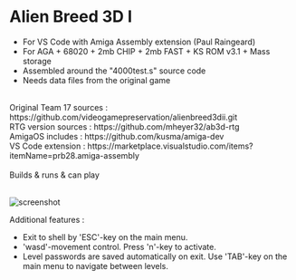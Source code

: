 # Alien Breed 3D I
* For VS Code with Amiga Assembly extension (Paul Raingeard)<br>
* For AGA + 68020 + 2mb CHIP + 2mb FAST + KS ROM v3.1 + Mass storage<br>
* Assembled around the "4000test.s" source code<br>
* Needs data files from the original game<br>
<br>
Original Team 17 sources : https://github.com/videogamepreservation/alienbreed3dii.git<br>
RTG version sources : https://github.com/mheyer32/ab3d-rtg<br>
AmigaOS includes : https://github.com/kusma/amiga-dev<br>
VS Code extension : https://marketplace.visualstudio.com/items?itemName=prb28.amiga-assembly<br>
<br>
Builds & runs & can play<br>
<br>

![screenshot](https://user-images.githubusercontent.com/119355918/212428433-8053ce24-9277-4efd-95a4-a7c1e8929e68.png)

Additional features :
- Exit to shell by 'ESC'-key on the main menu.
- 'wasd'-movement control. Press 'n'-key to activate.
- Level passwords are saved automatically on exit. Use 'TAB'-key on the main menu to navigate between levels.
